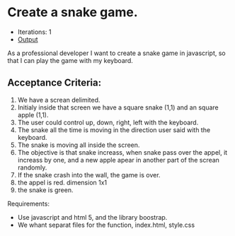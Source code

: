 # Create a snake game. 

- Iterations: 1
- [Output](https://chat.openai.com/share/4cbd9147-a0aa-45cb-bd1b-d225530160b5)

As a professional developer
I want to create a snake game in javascript,
so that I can play the game with my keyboard.

## Acceptance Criteria:

1. We have a screan delimited.
2. Initialy inside that screen we have a square snake (1,1) and an square apple (1,1).
3. The user could control up, down, right, left with the keyboard.
4. The snake all the time is moving in the direction user said with the keyboard.
5. The snake is moving all inside the screen. 
6. The objective is that snake increass, when snake pass over the appel, it increass by one, and a new apple apear in another part of the screan randomly. 
7. If the snake crash into the wall, the game is over.
8. the appel is red. dimension 1x1
9. the snake is green. 

Requirements:
- Use javascript and html 5, and the library boostrap. 
- We whant separat files for the function, index.html, style.css
